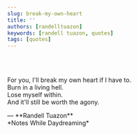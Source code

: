 ```yaml
---
slug: break-my-own-heart
title: ''
authors: [randelltuazon]
keywords: [randell tuazon, quotes]
tags: [quotes]
---
```


<br/><br/>

For you, I'll break my own heart if I have to.  
Burn in a living hell.  
Lose myself within.  
And it'll still be worth the agony.  

<footer>— **Randell Tuazon** <div class="text-sm mt-1">*Notes While Daydreaming*</div></footer>
